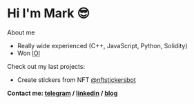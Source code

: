 # Hi I'm Mark 😎

About me 
* Really wide experienced (C++, JavaScript, Python, Solidity)
* Won [IOI](https://ioi2018.jp) 

Check out my last projects:
* Create stickers from NFT [@nftstickersbot](https://t.me/nftstickersbot)

**Contact me: [telegram](https://t.me/mrkkrn/) / [linkedin](https://www.linkedin.com/in/markysha/) / [blog](https://t.me/markysha)**

<!--
- won IOI ACM ICPC
- HFT arbitrage bots
- HSE НИУ ВШЭ
- Machine learning, Dada science
- Blockchain minimax Solidity
-->
